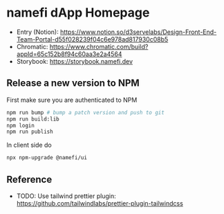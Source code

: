# namefi dApp Homepage
- Entry (Notion): https://www.notion.so/d3servelabs/Design-Front-End-Team-Portal-d55f028239f04c6e978ad817930c08b5
- Chromatic: https://www.chromatic.com/build?appId=65c152b8f94c60aa3e2a4564
- Storybook: https://storybook.namefi.dev

## Release a new version to NPM

First make sure you are authenticated to NPM

```sh
npm run bump # bump a patch version and push to git
npm run build:lib
npm login
npm run publish
```

In client side do

```sh
npx npm-upgrade @namefi/ui
```

## Reference
- TODO: Use tailwind prettier plugin: https://github.com/tailwindlabs/prettier-plugin-tailwindcss
